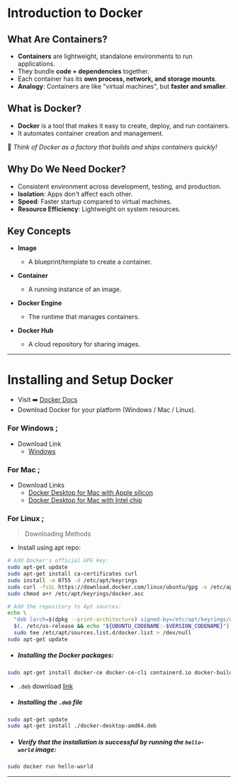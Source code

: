 # Introduction to Docker 

## What Are Containers?

- **Containers** are lightweight, standalone environments to run applications.
- They bundle **code + dependencies** together.
- Each container has its **own process, network, and storage mounts**.
- **Analogy**: Containers are like "virtual machines", but **faster and smaller**.
## What is Docker?

- **Docker** is a tool that makes it easy to create, deploy, and run containers.
- It automates container creation and management.

💬 *Think of Docker as a factory that builds and ships containers quickly!*

## Why Do We Need Docker?

- Consistent environment across development, testing, and production.
- **Isolation**: Apps don't affect each other.
- **Speed**: Faster startup compared to virtual machines.
- **Resource Efficiency**: Lightweight on system resources.

##  Key Concepts

 - **Image**          
	 - A blueprint/template to create a container. 

 - **Container**     
	 - A running instance of an image. 

 - **Docker Engine** 
	 - The runtime that manages containers. 
 
 - **Docker Hub**  
	 - A cloud repository for sharing images. 

---
#  Installing and Setup Docker

- Visit ➡️ [Docker Docs](http://docs.docker.com/)
- Download Docker for your platform (Windows / Mac / Linux).

### For Windows ;
- Download Link 
	- [Windows](https://desktop.docker.com/win/main/amd64/190950/Docker%20Desktop%20Installer.exe?_gl=1*1d3ubxo*_gcl_au*MTIyMTcxMDYyNC4xNzQ0NzA4NTU4*_ga*MTEyODg3MTc3LjE3NDA3NTA2OTU.*_ga_XJWPQMJYHQ*MTc0NTkwMzcwMy43LjEuMTc0NTkwNDQwNC42MC4wLjA.)

### For Mac ;
- Download Links 
	- [Docker Desktop for Mac with Apple silicon](https://desktop.docker.com/mac/main/arm64/Docker.dmg?utm_source=docker&utm_medium=webreferral&utm_campaign=docs-driven-download-mac-arm64&_gl=1*1kgq4x1*_gcl_au*MTIyMTcxMDYyNC4xNzQ0NzA4NTU4*_ga*MTEyODg3MTc3LjE3NDA3NTA2OTU.*_ga_XJWPQMJYHQ*MTc0NTkwMzcwMy43LjEuMTc0NTkwMzcxNi40Ny4wLjA.)
	- [Docker Desktop for Mac with Intel chip](https://desktop.docker.com/mac/main/amd64/Docker.dmg?utm_source=docker&utm_medium=webreferral&utm_campaign=docs-driven-download-mac-amd64)

### For Linux ;

> Downloading Methods
- Install using apt repo: 

```bash
# Add Docker's official GPG key:
sudo apt-get update
sudo apt-get install ca-certificates curl
sudo install -m 0755 -d /etc/apt/keyrings
sudo curl -fsSL https://download.docker.com/linux/ubuntu/gpg -o /etc/apt/keyrings/docker.asc
sudo chmod a+r /etc/apt/keyrings/docker.asc

```

```bash
# Add the repository to Apt sources:
echo \
  "deb [arch=$(dpkg --print-architecture) signed-by=/etc/apt/keyrings/docker.asc] https://download.docker.com/linux/ubuntu \
  $(. /etc/os-release && echo "${UBUNTU_CODENAME:-$VERSION_CODENAME}") stable" | \
  sudo tee /etc/apt/sources.list.d/docker.list > /dev/null
sudo apt-get update
```

- ##### Installing the Docker packages:
```bash
sudo apt-get install docker-ce docker-ce-cli containerd.io docker-buildx-plugin docker-compose-plugin
```

- `.deb` download [link](https://desktop.docker.com/linux/main/amd64/190950/docker-desktop-amd64.deb?_gl=1*1mauz4z*_gcl_au*MTIyMTcxMDYyNC4xNzQ0NzA4NTU4*_ga*MTEyODg3MTc3LjE3NDA3NTA2OTU.*_ga_XJWPQMJYHQ*MTc0NTkwMzcwMy43LjEuMTc0NTkwNDQwNC42MC4wLjA.)

- #####  Installing the `.deb` file 
```sh
sudo apt-get update
sudo apt-get install ./docker-desktop-amd64.deb
```

- ##### Verify that the installation is successful by running the `hello-world` image:
```sh
sudo docker run hello-world
```

---
